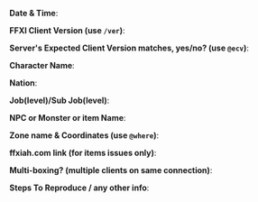 <!-- 
Issues will be closed without being looked into if 
the following information is missing (unless its not applicable)!!!
-->

**Date & Time**: 


**FFXI Client Version (use `/ver`)**: 

**Server's Expected Client Version matches, yes/no? (use `@ecv`)**: 


**Character Name**: 


**Nation**: 


**Job(level)/Sub Job(level)**: 


**NPC or Monster or item Name**: 


**Zone name & Coordinates (use `@where`)**: 


**ffxiah.com link (for items issues only)**: 


**Multi-boxing? (multiple clients on same connection)**: 


**Steps To Reproduce / any other info**: 

